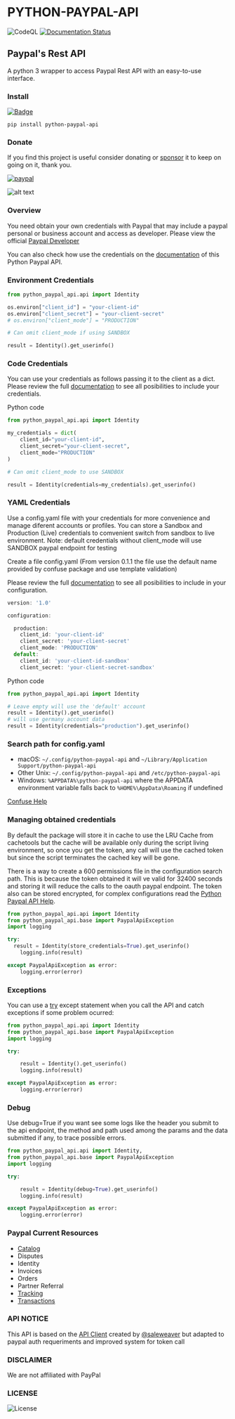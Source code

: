 # PYTHON-PAYPAL-API

![CodeQL](https://img.shields.io/github/v/release/denisneuf/python-paypal-api)
[![Documentation Status](https://readthedocs.org/projects/python-paypal-api/badge/?version=latest)](https://python-paypal-api.readthedocs.io/en/latest/?badge=latest)

## Paypal's Rest API

A python 3 wrapper to access Paypal Rest API with an easy-to-use interface.

### Install

[![Badge](https://img.shields.io/pypi/v/python-paypal-api?style=for-the-badge)](https://pypi.org/project/python-paypal-api/)

```
pip install python-paypal-api
```

### Donate

If you find this project is useful consider donating or [sponsor](https://github.com/sponsors/denisneuf) it to keep on going on it, thank you.

[![paypal](https://www.paypalobjects.com/en_US/i/btn/btn_donate_LG.gif)](https://www.paypal.com/donate?hosted_button_id=G3KB6M2G9YV9C)

![alt text](https://github.com/denisneuf/python-amazon-ad-api/blob/main/test/codigo-QR.png?raw=true)


### Overview

You need obtain your own credentials with Paypal that may include a paypal personal or business account and access as developer. Please view the official [Paypal Developer](https://developer.paypal.com/home) 

You can also check how use the credentials on the [documentation](https://python-paypal-api.readthedocs.io/en/latest/credentials/howto.html) of this Python Paypal API. 


### Environment Credentials
```python
from python_paypal_api.api import Identity

os.environ["client_id"] = "your-client-id"
os.environ["client_secret"] = "your-client-secret"
# os.environ["client_mode"] = "PRODUCTION"

# Can omit client_mode if using SANDBOX

result = Identity().get_userinfo()

```


### Code Credentials
You can use your credentials as follows passing it to the client as a dict. Please review the full [documentation](https://python-paypal-api.readthedocs.io/en/latest/credentials/howto.html) to see all posibilities to include your credentials.

Python code

```python
from python_paypal_api.api import Identity

my_credentials = dict(
    client_id="your-client-id",
    client_secret="your-client-secret",
    client_mode="PRODUCTION"
)

# Can omit client_mode to use SANDBOX

result = Identity(credentials=my_credentials).get_userinfo()

```

### YAML Credentials
Use a config.yaml file with your credentials for more convenience and manage diferent accounts or profiles. You can store a Sandbox and Production (Live) credentials to comvenient switch from sandbox to live environment.
Note: default credentials without client_mode will use SANDBOX paypal endpoint for testing

Create a file config.yaml (From version 0.1.1 the file use the default name provided by confuse package and use template validation)

Please review the full [documentation](https://python-paypal-api.readthedocs.io/en/latest/credentials/config.html) to see all posibilities to include in your configuration.

```javascript
version: '1.0'

configuration:

  production:
    client_id: 'your-client-id'
    client_secret: 'your-client-secret'
    client_mode: 'PRODUCTION'
  default:
    client_id: 'your-client-id-sandbox'
    client_secret: 'your-client-secret-sandbox'

```

Python code

```python
from python_paypal_api.api import Identity

# Leave empty will use the 'default' account
result = Identity().get_userinfo()
# will use germany account data
result = Identity(credentials="production").get_userinfo()
```



### Search path for config.yaml 

* macOS: ``~/.config/python-paypal-api`` and ``~/Library/Application Support/python-paypal-api``
* Other Unix: ``~/.config/python-paypal-api`` and ``/etc/python-paypal-api``
* Windows: ``%APPDATA%\python-paypal-api`` where the APPDATA environment variable falls back to ``%HOME%\AppData\Roaming`` if undefined


[Confuse Help](https://confuse.readthedocs.io/en/latest/usage.html#search-paths)


### Managing obtained credentials

By default the package will store it in cache to use the LRU Cache from cachetools but the cache will be available only during the script living environment, so once you get the token, any call will use the cached token but since the script terminates the cached key will be gone.

There is a way to create a 600 permissions file in the configuration search path. This is because the token obtained it will ve valid for 32400 seconds and storing it will reduce the calls to the oauth paypal endpoint.
The token also can be stored encrypted, for complex configurations read the [Python Paypal API Help](https://python-paypal-api.readthedocs.io/en/latest/credentials/storing.html).



```python
from python_paypal_api.api import Identity
from python_paypal_api.base import PaypalApiException
import logging

try:
  result = Identity(store_credentials=True).get_userinfo()
    logging.info(result)

except PaypalApiException as error:
    logging.error(error)
```



### Exceptions

You can use a [try](https://docs.python.org/3.10/reference/compound_stmts.html#try) except statement when you call the API and catch exceptions if some problem ocurred:

```python
from python_paypal_api.api import Identity
from python_paypal_api.base import PaypalApiException
import logging

try:

    result = Identity().get_userinfo()
    logging.info(result)

except PaypalApiException as error:
    logging.error(error)
```

### Debug

Use debug=True if you want see some logs like the header you submit to the api endpoint, the method and path used among the params and the data submitted if any, to trace possible errors.

```python
from python_paypal_api.api import Identity,
from python_paypal_api.base import PaypalApiException
import logging

try:

    result = Identity(debug=True).get_userinfo()
    logging.info(result)

except PaypalApiException as error:
    logging.error(error)
```

### Paypal Current Resources
* [Catalog](https://python-paypal-api.readthedocs.io/en/latest/api/products.html)
* Disputes
* Identity
* Invoices
* Orders
* Partner Referral
* [Tracking](https://python-paypal-api.readthedocs.io/en/latest/api/tracking.html)
* [Transactions](https://python-paypal-api.readthedocs.io/en/latest/api/transactions.html)


### API NOTICE

This API is based on the [API Client](https://github.com/saleweaver/rapid_rest_client) created by [@saleweaver](https://github.com/saleweaver) but adapted to paypal auth requeriments and improved system for token call

### DISCLAIMER

We are not affiliated with PayPal

### LICENSE

![License](https://img.shields.io/badge/license-apache-green)
